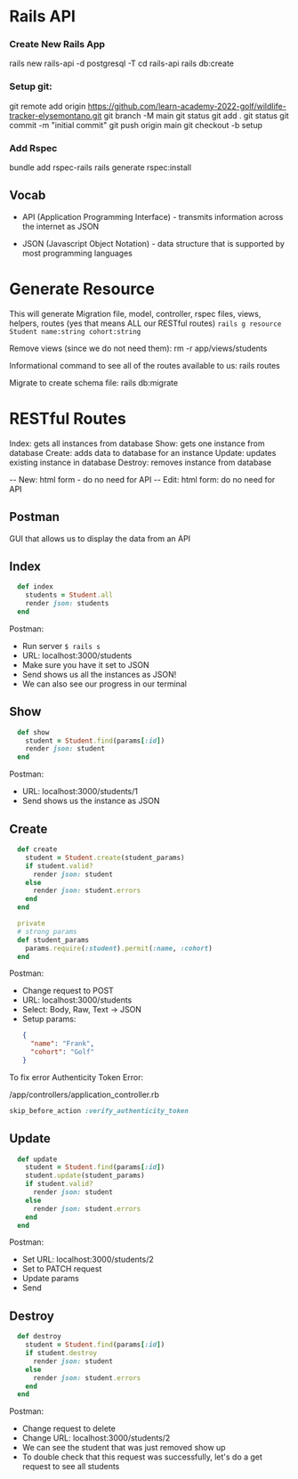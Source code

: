 # Rails API

### Create New Rails App
rails new rails-api -d postgresql -T
cd rails-api
rails db:create

### Setup git:
git remote add origin https://github.com/learn-academy-2022-golf/wildlife-tracker-elysemontano.git
git branch -M main
git status
git add .
 git status
git commit -m "initial commit"
git push origin main
git checkout -b setup

### Add Rspec
bundle add rspec-rails
rails generate rspec:install


## Vocab
- API (Application Programming Interface) - transmits information across the internet as JSON

- JSON (Javascript Object Notation) - data structure that is supported by most programming languages

# Generate Resource
This will generate Migration file, model, controller, rspec files, views, helpers, routes (yes that means ALL our RESTful routes)
`rails g resource Student name:string cohort:string` 

Remove views (since we do not need them):
rm -r app/views/students

Informational command to see all of the routes available to us:
rails routes

Migrate to create schema file:
rails db:migrate

# RESTful Routes

Index: gets all instances from database
Show: gets one instance from database
Create: adds data to database for an instance
Update: updates existing instance in database
Destroy: removes instance from database

-- New: html form - do no need for API
-- Edit: html form: do no need for API


## Postman
GUI that allows us to display the data from an API

## Index

```ruby
  def index
    students = Student.all
    render json: students
  end
```

Postman: 
- Run server `$ rails s`
- URL: localhost:3000/students
- Make sure you have it set to JSON
- Send shows us all the instances as JSON!
- We can also see our progress in our terminal

## Show
```ruby
  def show
    student = Student.find(params[:id])
    render json: student
  end
```

Postman: 
- URL: localhost:3000/students/1
- Send shows us the instance as JSON

## Create
```ruby
  def create
    student = Student.create(student_params)
    if student.valid?
      render json: student
    else
      render json: student.errors
    end
  end

  private
  # strong params
  def student_params
    params.require(:student).permit(:name, :cohort)
  end
```

Postman:
- Change request to POST
- URL: localhost:3000/students
- Select: Body, Raw, Text -> JSON
- Setup params:
  ```json
  {
    "name": "Frank",
    "cohort": "Golf"
  }
  ```

To fix error Authenticity Token Error:

/app/controllers/application_controller.rb
```ruby
skip_before_action :verify_authenticity_token
```


## Update
```ruby
  def update
    student = Student.find(params[:id])
    student.update(student_params)
    if student.valid?
      render json: student
    else
      render json: student.errors
    end
  end
```

Postman:
  - Set URL: localhost:3000/students/2
  - Set to PATCH request
  - Update params
  - Send

## Destroy
```ruby
  def destroy
    student = Student.find(params[:id])
    if student.destroy
      render json: student
    else
      render json: student.errors
    end
  end
```

Postman: 
  - Change request to delete
  - Change URL: localhost:3000/students/2
  - We can see the student that was just removed show up
  - To double check that this request was successfully, let's do a get request to see all students
